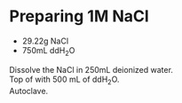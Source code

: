 # Preparing 1M NaCl

  * 29.22g NaCl
  * 750mL ddH<sub>2</sub>O 

Dissolve the NaCl in 250mL deionized water.  
Top of with 500 mL of ddH<sub>2</sub>O.  
Autoclave.







